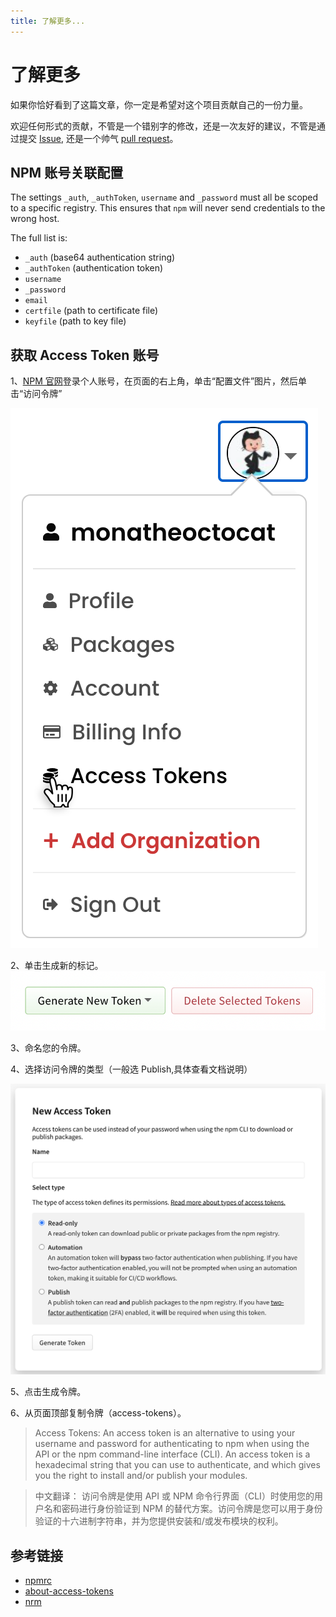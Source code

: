 ```yaml
---
title: 了解更多...
---
```


# 了解更多

如果你恰好看到了这篇文章，你一定是希望对这个项目贡献自己的一份力量。

欢迎任何形式的贡献，不管是一个错别字的修改，还是一次友好的建议，不管是通过提交 [Issue](https://github.com/beezen/nucm/issues), 还是一个帅气 [pull request](https://github.com/beezen/nucm/pulls)。

## NPM 账号关联配置

The settings `_auth`, `_authToken`, `username` and `_password` must all be scoped to a specific registry. This ensures that `npm` will never send credentials to the wrong host.

The full list is:

- `_auth` (base64 authentication string)
- `_authToken` (authentication token)
- `username`
- `_password`
- `email`
- `certfile` (path to certificate file)
- `keyfile` (path to key file)

## 获取 Access Token 账号

1、[NPM 官网](https://www.npmjs.com/)登录个人账号，在页面的右上角，单击“配置文件”图片，然后单击“访问令牌”

![An image](./static/tokens-profile.png)

2、单击生成新的标记。
![An image](./static/create-token.png)

3、命名您的令牌。

4、选择访问令牌的类型（一般选 Publish,具体查看文档说明）

![An image](./static/token-level-select.png)

5、点击生成令牌。

6、从页面顶部复制令牌（access-tokens）。

> Access Tokens:
> An access token is an alternative to using your username and password for authenticating to npm when using the API or the npm command-line interface (CLI). An access token is a hexadecimal string that you can use to authenticate, and which gives you the right to install and/or publish your modules.

> 中文翻译：
> 访问令牌是使用 API 或 NPM 命令行界面（CLI）时使用您的用户名和密码进行身份验证到 NPM 的替代方案。访问令牌是您可以用于身份验证的十六进制字符串，并为您提供安装和/或发布模块的权利。

## 参考链接

- [npmrc](https://docs.npmjs.com/cli/v9/configuring-npm/npmrc)
- [about-access-tokens](https://docs.npmjs.com/about-access-tokens)
- [nrm](https://www.npmjs.com/package/nrm)
